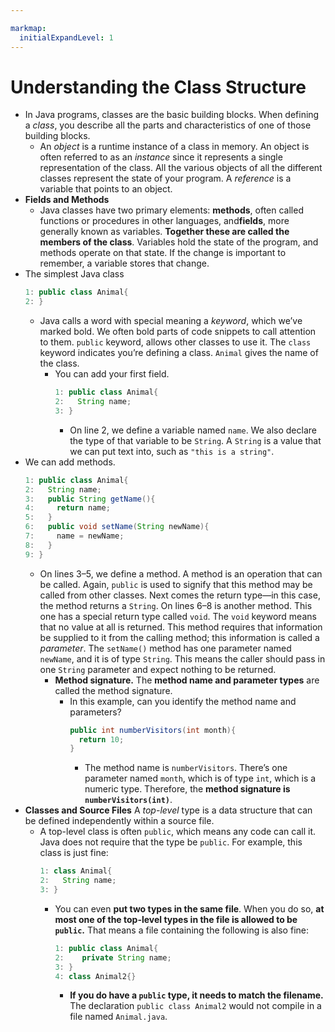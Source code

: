 ```yaml
---

markmap:
  initialExpandLevel: 1
---
```

# **Understanding the Class Structure**
- In Java programs, classes are the basic building blocks. When defining a _class_,
you describe all the parts and characteristics of one of those building blocks.
  - An _object_ is a runtime instance of a class in memory. An object is often referred to
  as an _instance_ since it represents a single representation of the class. All the various
  objects of all the different classes represent the state of your program. A _reference_ is
  a variable that points to an object.
- **Fields and Methods**
  - Java classes have two primary elements: **methods**, often called functions or procedures in
   other languages, and**fields**, more generally known as variables. **Together these are called
    the members of the class**. Variables hold the state of the program, and methods operate
     on that state. If the change is important to remember, a variable stores that change.
- The simplest Java class
  ```java
  1: public class Animal{
  2: }
  ```
  - Java calls a word with special meaning a _keyword_, which we’ve marked bold. We
   often bold parts of code snippets to call attention to them. `public` keyword, allows
    other classes to use it. The `class` keyword indicates you’re defining a class. `Animal` 
    gives the name of the class.
    - You can add your first field.
      ```java
      1: public class Animal{
      2:   String name;
      3: }
      ```
      - On line 2, we define a variable named `name`. We also declare the type
    of that variable to be `String`. A `String` is a value that we can put text
    into, such as `"this is a string"`.
- We can add methods.
  ```java
  1: public class Animal{
  2:   String name;
  3:   public String getName(){
  4:     return name;
  5:   }
  6:   public void setName(String newName){
  7:     name = newName;
  8:   }
  9: }
  ```
  - On lines 3–5, we define a method. A method is an operation that can
be called. Again, `public` is used to signify that this method may be
called from other classes. Next comes the return type—in this case,
the method returns a `String`. On lines 6–8 is another method. This
one has a special return type called `void`. The `void` keyword means
that no value at all is returned. This method requires that information
 be supplied to it from the calling method; this information is called a
  _parameter_. The `setName()` method has one parameter named
   `newName`, and it is of type `String`. This means the caller should pass 
   in one `String` parameter and expect nothing to be returned.
    - **Method signature.**
    The **method name and parameter types** 
    are called the method signature.
      - In this example, can you identify the method
        name and parameters?
        ```java
        public int numberVisitors(int month){
          return 10;
        }
        ```
          - The method name is `numberVisitors`. There’s one
          parameter named `month`, which is of type `int`,
          which is a numeric type. Therefore, the **method
          signature is `numberVisitors(int)`**.
- **Classes and Source Files**
A _top-level_ type is a data structure that can be
defined independently within a source file. 
  - A top-level class is often `public`, which means any code
   can call it. Java does not require that the type be `public`. 
   For example, this class is just fine:
    ```java
    1: class Animal{
    2:   String name;
    3: }
    ```
    - You can even **put two types in the same file**. 
    When you do so, **at most one of the top-level
     types in the file is allowed to be `public`.** That
      means a file containing the following is also fine:
      ```java
      1: public class Animal{
      2:    private String name;
      3: }
      4: class Animal2{}
      ```
      - **If you do have a `public` type, it needs to match the 
      filename.** The declaration `public class Animal2`
       would not compile in a file named `Animal.java`.